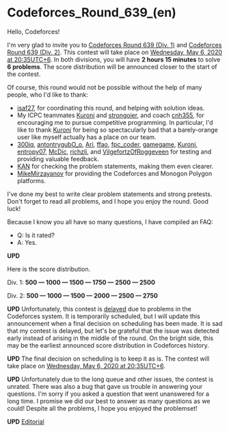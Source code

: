 # Codeforces_Round_639_(en)

Hello, Codeforces!

I'm very glad to invite you to [Codeforces Round 639 (Div. 1)](https://codeforces.com/contest/1344 "Codeforces Round 639 (Div. 1)") and [Codeforces Round 639 (Div. 2)](https://codeforces.com/contest/1345 "Codeforces Round 639 (Div. 2)"). This contest will take place on [Wednesday, May 6, 2020 at 20:35UTC+6](https://codeforces.com/https://www.timeanddate.com/worldclock/fixedtime.html?day=6&month=5&year=2020&hour=17&min=35&sec=0&p1=166). In both divisions, you will have **2 hours 15 minutes** to solve **6 problems**. The score distribution will be announced closer to the start of the contest.

Of course, this round would not be possible without the help of many people, who I'd like to thank:

 * [isaf27](https://codeforces.com/profile/isaf27 "International Grandmaster isaf27"), for coordinating this round, and helping with solution ideas.
* My ICPC teammates [Kuroni](https://codeforces.com/profile/Kuroni "International Grandmaster Kuroni") and [strongoier](https://codeforces.com/profile/strongoier "Candidate Master strongoier"), and coach [cnh355](https://codeforces.com/profile/cnh355 "Expert cnh355"), for encouraging me to pursue competitive programming. In particular, I'd like to thank [Kuroni](https://codeforces.com/profile/Kuroni "International Grandmaster Kuroni") for being so spectacularly bad that a barely-orange user like myself actually has a place on our team.
* [300iq](https://codeforces.com/profile/300iq "Legendary Grandmaster 300iq"), [antontrygubO_o](https://codeforces.com/profile/antontrygubO_o "International Master antontrygubO_o"), [Ari](https://codeforces.com/profile/Ari "Master Ari"), [ffao](https://codeforces.com/profile/ffao "International Grandmaster ffao"), [fpc_coder](https://codeforces.com/profile/fpc_coder "Specialist fpc_coder"), [gamegame](https://codeforces.com/profile/gamegame "International Grandmaster gamegame"), [Kuroni](https://codeforces.com/profile/Kuroni "International Grandmaster Kuroni"), [entropy07](https://codeforces.com/profile/entropy07 "Expert entropy07"), [McDic](https://codeforces.com/profile/McDic "Candidate Master McDic"), [richzli](https://codeforces.com/profile/richzli "Expert richzli"), and [VilgefortzOfRoggeveen](https://codeforces.com/profile/VilgefortzOfRoggeveen "Pupil VilgefortzOfRoggeveen") for testing and providing valuable feedback.
* [KAN](https://codeforces.com/profile/KAN "International Grandmaster KAN") for checking the problem statements, making them even clearer.
* [MikeMirzayanov](https://codeforces.com/profile/MikeMirzayanov "Headquarters, MikeMirzayanov") for providing the Codeforces and Monogon Polygon platforms.

I've done my best to write clear problem statements and strong pretests. Don't forget to read all problems, and I hope you enjoy the round. Good luck!

Because I know you all have so many questions, I have compiled an FAQ:

 * Q: Is it rated?
* A: Yes.

**UPD**

Here is the score distribution.

Div. 1: **500 — 1000 — 1500 — 1750 — 2500 — 2500**

Div. 2: **500 — 1000 — 1500 — 2000 — 2500 — 2750**

**UPD** Unfortunately, this contest is [delayed](https://codeforces.com/blog/entry/76844) due to problems in the Codeforces system. It is temporarily scheduled, but I will update this announcement when a final decision on scheduling has been made. It is sad that my contest is delayed, but let's be grateful that the issue was detected early instead of arising in the middle of the round. On the bright side, this may be the earliest announced score distribution in Codeforces history.

**UPD** The final decision on scheduling is to keep it as is. The contest will take place on [Wednesday, May 6, 2020 at 20:35UTC+6](https://codeforces.com/https://www.timeanddate.com/worldclock/fixedtime.html?day=6&month=5&year=2020&hour=17&min=35&sec=0&p1=166).

**UPD** Unfortunately due to the long queue and other issues, the contest is unrated. There was also a bug that gave us trouble in answering your questions. I'm sorry if you asked a question that went unanswered for a long time. I promise we did our best to answer as many questions as we could! Despite all the problems, I hope you enjoyed the problemset!

**UPD** [Editorial](Tutorial_(en).md)

